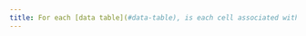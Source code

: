 ```yaml
---
title: For each [data table](#data-table), is each cell associated with its [header cell](#header-cell) using the appropriate technique (except in particular cases)?
---
```

